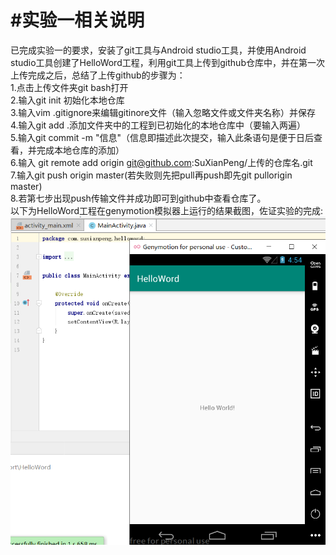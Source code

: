 #实验一相关说明<br>
================
已完成实验一的要求，安装了git工具与Android studio工具，并使用Android studio工具创建了HelloWord工程，利用git工具上传到github仓库中，并在第一次
上传完成之后，总结了上传github的步骤为：<br>
1.点击上传文件夹git bash打开<br>
2.输入git init 初始化本地仓库<br>
3.输入vim .gitignore来编辑gitinore文件（输入忽略文件或文件夹名称）并保存<br>
4.输入git add .添加文件夹中的工程到已初始化的本地仓库中（要输入两遍）<br>
5.输入git commit -m "信息"（信息即描述此次提交，输入此条语句是便于日后查看，并完成本地仓库的添加）<br>
6.输入 git remote add origin git@github.com:SuXianPeng/上传的仓库名.git<br>
7.输入git push origin master(若失败则先把pull再push即先git pullorigin master)<br>
8.若第七步出现push传输文件并成功即可到github中查看仓库了。<br>
以下为HelloWord工程在genymotion模拟器上运行的结果截图，佐证实验的完成:<br>
![](https://github.com/SuXianPeng/CommonExperimentReport/blob/master/images/Helloword.png)  
